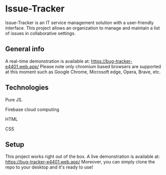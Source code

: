 # Issue-Tracker
Issue-Tracker is an IT service management solution with a user-friendly interface. 
This project allows an organization to manage and maintain a list of issues
in collaborative settings. 

## General info
A real-time demonstration is available at: https://bug-tracker-e4401.web.app/ 
Please note only chromium based browsers are supported at this moment such as Google Chrome, Microsoft edge, Opera, Brave, etc.


## Technologies
Pure JS.

Firebase cloud computing

HTML

CSS




## Setup
This project works right out of the box. A live demonstration is available at: https://bug-tracker-e4401.web.app/ 
Moreover, you can simply clone the repo to your desktop and it's ready to use!
